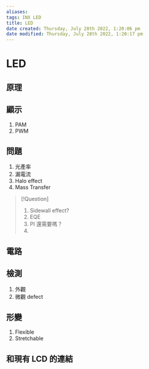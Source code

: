 ```yaml
---
aliases: 
tags: INX LED 
title: LED
date created: Thursday, July 28th 2022, 1:20:06 pm
date modified: Thursday, July 28th 2022, 1:20:17 pm
---
```


# LED

## 原理

## 顯示

1. PAM
2. PWM

## 問題

1. 光產率
2. 漏電流
3. Halo effect
4. Mass Transfer

> [!Question]
> 1. Sidewall effect?
> 2. EQE
> 3. PI 還需要嗎？
> 4. 

## 電路


## 檢測

1. 外觀
2. 微觀 defect

## 形變

1. Flexible
2. Stretchable

## 和現有 LCD 的連結